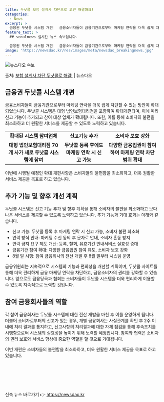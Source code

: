 ```yaml
---
title: 두낫콜 보험 설계사 차단으로 고민 해결해요!
categories:
  - News
excerpt: >
  금융권 두낫콜 시스템 개편   금융소비자들이 금융기관으로부터 마케팅 연락을 더욱 쉽게 차단할 수 있는 방안이…
feature_text: >
  ## seoulnews 실시간 뉴스 속보입니다.

  금융권 두낫콜 시스템 개편   금융소비자들이 금융기관으로부터 마케팅 연락을 더욱 쉽게 차단할 수 있는 방안이…
image: 'https://newsdao.kr/res/images/meta/newsdao_breakingnews.jpg'
---
```


![뉴스다오 속보](https://newsdao.kr/res/images/meta/newsdao_breakingnews.jpg)

<p>출처: <a href="https://newsdao.kr/4020" rel="dofollow">보험 설계사 차단 두낫콜로 해결!</a> | 뉴스다오</p>

<h2 data-ke-size="size26">금융권 두낫콜 시스템 개편</h2>
<p data-ke-size="size16">금융소비자들이 금융기관으로부터 마케팅 연락을 더욱 쉽게 차단할 수 있는 방안이 확대되었습니다. 두낫콜 시스템은 대형 법인보험대리점을 포함하여 확대개편되며, 이에 따라 신고 기능이 추가되고 참여 대상 업체가 확대됩니다. 또한, 이를 통해 소비자의 불편을 최소화하고 더 원활한 서비스를 제공할 수 있도록 노력하고 있습니다.</p>

<table>
	<tr>
		<td style="text-align: center; height: 17px;"><b>확대된 시스템 참여업체</b></td>
		<td style="text-align: center; height: 17px;"><b>신고기능 추가</b></td>
		<td style="text-align: center; height: 17px;"><b>소비자 보호 강화</b></td>
	</tr>
	<tr>
		<td style="text-align: center; height: 17px;"><b>대형 법인보험대리점 70개 사가 새로 두낫콜 시스템에 참여</b></td>
		<td style="text-align: center; height: 17px;"><b>두낫콜 등록 후에도 마케팅 연락 시 신고 가능</b></td>
		<td style="text-align: center; height: 17px;"><b>다양한 금융업권이 참여하여 마케팅 연락 차단 범위 확대</b></td>
	</tr>
</table>

<p data-ke-size="size16">이번에 시행될 예정인 확대 개편사항은 소비자들의 불편함을 최소화하고, 더욱 원활한 서비스 제공을 목표로 하고 있습니다.</p>

<h2 data-ke-size="size26">추가 기능 및 향후 개선 계획</h2>
<p data-ke-size="size16">두낫콜 시스템은 신고 기능 추가 및 향후 계획을 통해 소비자의 불편을 최소화하고 보다 나은 서비스를 제공할 수 있도록 노력하고 있습니다. 추가 기능과 기대 효과는 아래와 같습니다.</p>

<ul>
	<li>신고 기능: 두낫콜 등록 후 마케팅 연락 시 신고 가능, 소비자 불편 최소화</li>
	<li>연락 방식 안내: 마케팅 수신 동의 후 문자로 안내, 소비자 혼동 방지</li>
	<li>연락 금지 요구 제도 개선: 등록, 철회, 유효기간 안내서비스 실효성 증대</li>
	<li>금융기관 참여 확대: 다양한 금융업권 참여 유도, 소비자 보호 강화</li>
	<li>8월 말 시행: 참여 금융회사의 전산 개발 후 8월 말부터 시스템 운영</li>
</ul>

<p data-ke-size="size16">금융위원회는 지속적으로 시스템의 기능과 편의성을 개선할 계획이며, 두낫콜 사이트를 통해 더욱 편리하게 금융 마케팅 연락을 차단하고, 금융소비자의 권리를 강화할 수 있습니다. 앞으로도 금융당국과 협회는 소비자들이 두낫콜 시스템을 더욱 편리하게 이용할 수 있도록 지속적으로 노력할 것입니다.</p>

<h2 data-ke-size="size26">참여 금융회사들의 역할</h2>
<p data-ke-size="size16">각 참여 금융회사는 두낫콜 시스템에 대한 전산 개발을 마친 후 이를 운영하게 됩니다. 더불어 소비자로부터의 신고가 있는 경우, 개별 금융회사는 사실관계를 확인 후 2주 이내에 처리 결과를 통지하고, 신고사항의 처리결과에 대한 자체 점검을 통해 후속조치를 시행함으로써 시스템의 실효성을 높이기 위해 노력할 예정입니다. 참여와 협력은 소비자의 권리 보호와 서비스 향상에 중요한 역할을 할 것으로 기대됩니다.</p>

<p data-ke-size="size16">이번 개편은 소비자들의 불편함을 최소화하고, 더욱 원활한 서비스 제공을 목표로 하고 있습니다.</p>

<p data-ke-size="size16">&nbsp;</p>
<p data-ke-size="size16">&nbsp;</p>
<p data-ke-size="size16">&nbsp;</p> 

신속 뉴스 바로가기 👉 <a href="https://newsdao.kr" rel="dofollow">https://newsdao.kr</a>


